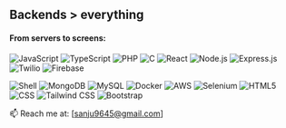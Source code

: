 
<h2>Backends > everything</h2>

<h4>From servers to screens:</h4>

![JavaScript](https://img.shields.io/badge/-JavaScript-F7DF1E?logo=javascript\&logoColor=black)
![TypeScript](https://img.shields.io/badge/-TypeScript-3178C6?logo=typescript\&logoColor=white)
![PHP](https://img.shields.io/badge/-PHP-777BB4?logo=php\&logoColor=white)
![C](https://img.shields.io/badge/-C-00599C?logo=c\&logoColor=white)
![React](https://img.shields.io/badge/-React-61DAFB?logo=react\&logoColor=black)
![Node.js](https://img.shields.io/badge/-Node.js-339933?logo=node.js\&logoColor=white)
![Express.js](https://img.shields.io/badge/-Express.js-000000?logo=express\&logoColor=white)
![Twilio](https://img.shields.io/badge/-Twilio-F22F46?logo=twilio\&logoColor=white)
![Firebase](https://img.shields.io/badge/-Firebase-FFCA28?logo=firebase\&logoColor=black)

![Shell](https://img.shields.io/badge/-Shell-4EAA25?logo=gnu-bash&logoColor=white)
![MongoDB](https://img.shields.io/badge/-MongoDB-47A248?logo=mongodb\&logoColor=white)
![MySQL](https://img.shields.io/badge/-MySQL-4479A1?logo=mysql\&logoColor=white)
![Docker](https://img.shields.io/badge/-Docker-2496ED?logo=docker\&logoColor=white)
![AWS](https://img.shields.io/badge/-AWS-232F3E?logo=amazon-aws\&logoColor=white)
![Selenium](https://img.shields.io/badge/-Selenium-43B02A?logo=selenium\&logoColor=white)
![HTML5](https://img.shields.io/badge/-HTML5-E34F26?logo=html5\&logoColor=white)
![CSS](https://img.shields.io/badge/-CSS3-1572B6?logo=css3\&logoColor=white)
![Tailwind CSS](https://img.shields.io/badge/-TailwindCSS-38B2AC?logo=tailwind-css\&logoColor=white)
![Bootstrap](https://img.shields.io/badge/-Bootstrap-7952B3?logo=bootstrap\&logoColor=white)


📫 Reach me at: [sanju9645@gmail.com]  
